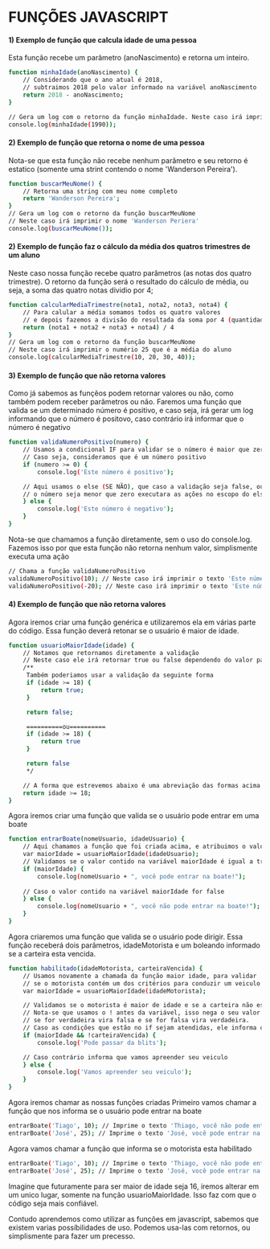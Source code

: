 # FUNÇÕES JAVASCRIPT
#### 1) Exemplo de função que calcula idade de uma pessoa

Esta função recebe um parâmetro (anoNascimento) e retorna um inteiro.

```bash
function minhaIdade(anoNascimento) {
    // Considerando que o ano atual é 2018, 
    // subtraimos 2018 pelo valor informado na variável anoNascimento
    return 2018 - anoNascimento;
}

// Gera um log com o retorno da função minhaIdade. Neste caso irá imprimir o número 28
console.log(minhaIdade(1990));
```

#### 2) Exemplo de função que retorna o nome de uma pessoa

Nota-se que esta função não recebe nenhum parâmetro e seu retorno é estatico (somente uma strint contendo o nome 'Wanderson Pereira').
```bash
function buscarMeuNome() {
    // Retorna uma string com meu nome completo
    return 'Wanderson Pereira';
}
// Gera um log com o retorno da função buscarMeuNome
// Neste caso irá imprimir o nome 'Wanderson Periera'
console.log(buscarMeuNome());
```
#### 2) Exemplo de função faz o cálculo da média dos quatros trimestres de um aluno

Neste caso nossa função recebe quatro parâmetros (as notas dos quatro trimestre). O retorno da função será o resultado do cálculo de média, ou seja, a soma das quatro notas dividio por 4;
```bash
function calcularMediaTrimestre(nota1, nota2, nota3, nota4) {
    // Para calular a média somamos todos os quatro valores
    // e depois fazemos a divisão do resultada da soma por 4 (quantidade de notas)
    return (nota1 + nota2 + nota3 + nota4) / 4
}
// Gera um log com o retorno da função buscarMeuNome
// Neste caso irá imprimir o numério 25 que é a média do aluno
console.log(calcularMediaTrimestre(10, 20, 30, 40));
```

#### 3) Exemplo de função que não retorna valores

Como já sabemos as funçẽos podem retornar valores ou não, como também podem receber parâmetros ou não. Faremos uma função que valida se um determinado número é positivo, e caso seja, irá gerar um log informando que o número é positovo, caso contrário irá informar que o número é negativo
```bash
function validaNumeroPositivo(numero) {
    // Usamos a condicional IF para validar se o número é maior que zero
    // Caso seja, consideramos que é um número positivo
    if (numero >= 0) {
        console.log('Este número é positivo');

    // Aqui usamos o else (SE NÃO), que caso a validação seja false, ou seja, 
    // o número seja menor que zero executara as ações no escopo do else
    } else {
        console.log('Este número é negativo');
    }
}
```

Nota-se que chamamos a função diretamente, sem o uso do console.log. Fazemos isso por que esta função não retorna nenhum valor, simplismente executa uma ação
```bash
// Chama a função validaNumeroPositivo
validaNumeroPositivo(10); // Neste caso irá imprimir o texto 'Este número é positivo'
validaNumeroPositivo(-20); // Neste caso irá imprimir o texto 'Este número é negativo'
```

#### 4) Exemplo de função que não retorna valores

Agora iremos criar uma função genérica e utilizaremos ela em várias parte do código. Essa função deverá retonar se o usuário é maior de idade.
```bash
function usuarioMaiorIdade(idade) {
    // Notamos que retornamos diretamente a validação 
    // Neste caso ele irá retornar true ou false dependendo do valor passado no parâmetro idade
    /**
     Também poderiamos usar a validação da seguinte forma
     if (idade >= 18) {
         return true;
     }

     return false;

     ==========ou==========
     if (idade >= 18) {
         return true
     }

     return false
     */

    // A forma que estrevemos abaixo é uma abreviação das formas acima
    return idade >= 18;
}
```
Agora iremos criar uma função que valida se o usuário pode entrar em uma boate

```bash
function entrarBoate(nomeUsuario, idadeUsuario) {
    // Aqui chamamos a função que foi criada acima, e atribuimos o valor que ela retorna para a variável maiorIdade
    var maiorIdade = usuarioMaiorIdade(idadeUsuario);
    // Validamos se o valor contido na variável maiorIdade é igual a true
    if (maiorIdade) {
        console.log(nomeUsuario + ", você pode entrar na boate!");
    
    // Caso o valor contido na variável maiorIdade for false
    } else {
        console.log(nomeUsuario + ", você não pode entrar na boate!");        
    }
}
```
Agora criaremos uma função que valida se o usuário pode dirigir. Essa função receberá dois parâmetros, idadeMotorista e um boleando informado se a carteira esta vencida.
```bash
function habilitado(idadeMotorista, carteiraVencida) {
    // Usamos novamente a chamada da função maior idade, para validar 
    // se o motorista contém um dos critérios para conduzir um veiculo
    var maiorIdade = usuarioMaiorIdade(idadeMotorista);

    // Validamos se o motorista é maior de idade e se a carteira não esta vencida
    // Nota-se que usamos o ! antes da variável, isso nega o seu valor atual, ou seja, 
    // se for verdadeira vira falsa e se for falsa vira verdadeira.
    // Caso as condições que estão no if sejam atendidas, ele informa que o usuário pode passar na blits
    if (maiorIdade && !carteiraVencida) {
        console.log('Pode passar da blits');

    // Caso contrário informa que vamos apreender seu veiculo
    } else {
        console.log('Vamos apreender seu veiculo');
    }
}
```

Agora iremos chamar as nossas funções criadas
Primeiro vamos chamar a função que nos informa se o usuário pode entrar na boate
```bash
entrarBoate('Tiago', 10); // Imprime o texto 'Thiago, você não pode entrar na boate!'
entrarBoate('José', 25); // Imprime o texto 'José, você pode entrar na boate!'
```

Agora vamos chamar a função que informa se o motorista esta habilitado
```bash
entrarBoate('Tiago', 10); // Imprime o texto 'Thiago, você não pode entrar na boate!'
entrarBoate('José', 25); // Imprime o texto 'José, você pode entrar na boate!'
```

Imagine que futuramente para ser maior de idade seja 16, iremos alterar em um unico lugar, somente na função usuarioMaiorIdade. Isso faz com que o código seja mais confiável.


Contudo aprendemos como utilizar as funções em javascript, sabemos que existem varias possíbilidades de uso. Podemos usa-las com retornos, ou simplismente para fazer um precesso.
